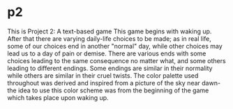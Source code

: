 # p2
This is Project 2: A text-based game
This game begins with waking up. After that there are varying daily-life choices to be made; as in real life, some of our choices end in another "normal" day, while other choices may lead us to a day of pain or demise. There are various ends with some choices leading to the same consequence no matter what, and some others leading to different endings. Some endings are similar in their normality while others are similar in their cruel twists. The color palette used throughout was derived and inspired from a picture of the sky near dawn- the idea to use this color scheme was from the beginning of the game which takes place upon waking up.